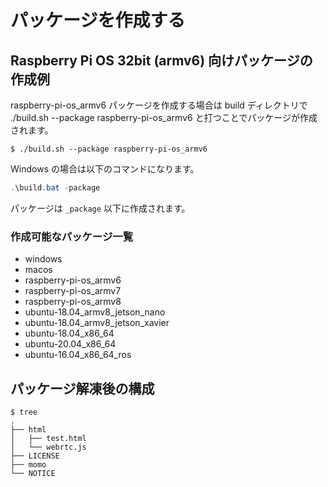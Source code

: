 # パッケージを作成する

## Raspberry Pi OS 32bit (armv6) 向けパッケージの作成例

raspberry-pi-os_armv6 パッケージを作成する場合は build ディレクトリで ./build.sh --package raspberry-pi-os_armv6 と打つことでパッケージが作成されます。

```shell
$ ./build.sh --package raspberry-pi-os_armv6
```

Windows の場合は以下のコマンドになります。

```powershell
.\build.bat -package
```

パッケージは `_package` 以下に作成されます。

### 作成可能なパッケージ一覧

- windows
- macos
- raspberry-pi-os_armv6
- raspberry-pi-os_armv7
- raspberry-pi-os_armv8
- ubuntu-18.04_armv8_jetson_nano
- ubuntu-18.04_armv8_jetson_xavier
- ubuntu-18.04_x86_64
- ubuntu-20.04_x86_64
- ubuntu-16.04_x86_64_ros

## パッケージ解凍後の構成

```
$ tree
.
├── html
│   ├── test.html
│   └── webrtc.js
├── LICENSE
├── momo
└── NOTICE
```
